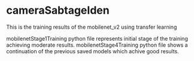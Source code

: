 # cameraSabtageIden
This is the training results of the mobilenet_v2 using transfer learning

mobilenetStage1Training python file represents initial stage of the training achieving moderate results.
mobilenetStage4Training python file shows a continuation of the previous saved models which achive good results.
